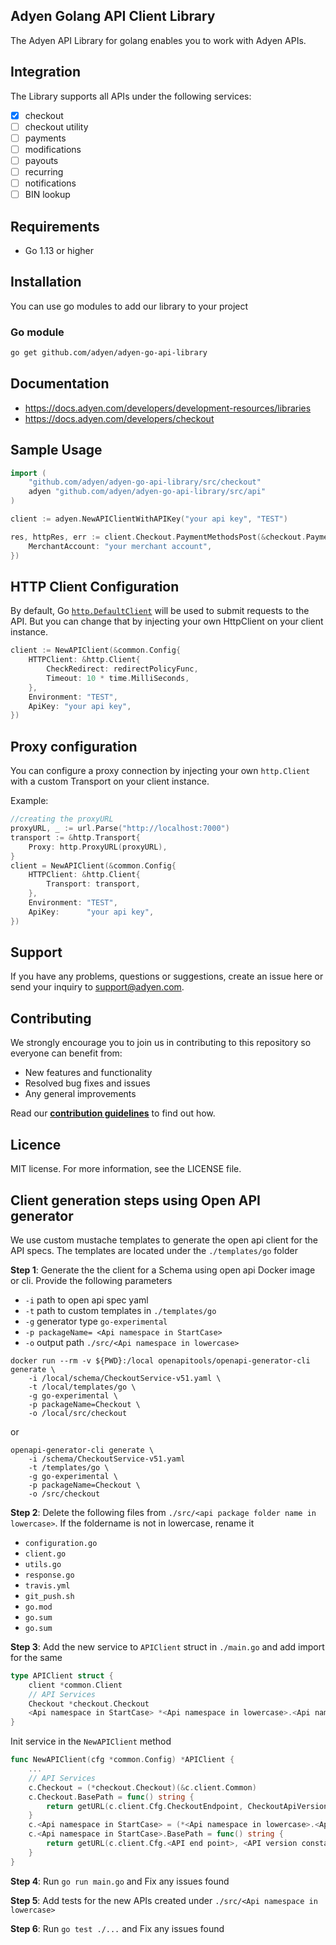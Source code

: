 ## Adyen Golang API Client Library

The Adyen API Library for golang enables you to work with Adyen APIs.

## Integration

The Library supports all APIs under the following services:

- [x] checkout
- [ ] checkout utility
- [ ] payments
- [ ] modifications
- [ ] payouts
- [ ] recurring
- [ ] notifications
- [ ] BIN lookup

## Requirements

- Go 1.13 or higher

## Installation

You can use go modules to add our library to your project

### Go module

```bash
go get github.com/adyen/adyen-go-api-library
```

## Documentation

- https://docs.adyen.com/developers/development-resources/libraries
- https://docs.adyen.com/developers/checkout

## Sample Usage

```go
import (
	"github.com/adyen/adyen-go-api-library/src/checkout"
	adyen "github.com/adyen/adyen-go-api-library/src/api"
)

client := adyen.NewAPIClientWithAPIKey("your api key", "TEST")

res, httpRes, err := client.Checkout.PaymentMethodsPost(&checkout.PaymentMethodsRequest{
    MerchantAccount: "your merchant account",
})
```

## HTTP Client Configuration

By default, Go [`http.DefaultClient`](https://golang.org/pkg/net/http/) will be used to submit requests to the API. But you can change that by injecting your own HttpClient on your client instance.

```go
client := NewAPIClient(&common.Config{
    HTTPClient: &http.Client{
        CheckRedirect: redirectPolicyFunc,
        Timeout: 10 * time.MilliSeconds,
    },
    Environment: "TEST",
    ApiKey: "your api key",
})
```

## Proxy configuration

You can configure a proxy connection by injecting your own `http.Client` with a custom Transport on your client instance.

Example:

```go
//creating the proxyURL
proxyURL, _ := url.Parse("http://localhost:7000")
transport := &http.Transport{
    Proxy: http.ProxyURL(proxyURL),
}
client = NewAPIClient(&common.Config{
    HTTPClient: &http.Client{
        Transport: transport,
    },
    Environment: "TEST",
    ApiKey:      "your api key",
})
```

## Support

If you have any problems, questions or suggestions, create an issue here or send your inquiry to support@adyen.com.

## Contributing

We strongly encourage you to join us in contributing to this repository so everyone can benefit from:

- New features and functionality
- Resolved bug fixes and issues
- Any general improvements

Read our [**contribution guidelines**](CONTRIBUTING.md) to find out how.

## Licence

MIT license. For more information, see the LICENSE file.

## Client generation steps using Open API generator

We use custom mustache templates to generate the open api client for the API specs. The templates are located under the `./templates/go` folder

**Step 1**: Generate the the client for a Schema using open api Docker image or cli. Provide the following parameters

- `-i` path to open api spec yaml
- `-t` path to custom templates in `./templates/go`
- `-g` generator type `go-experimental`
- `-p packageName= <Api namespace in StartCase>`
- `-o` output path `./src/<Api namespace in lowercase>`

```
docker run --rm -v ${PWD}:/local openapitools/openapi-generator-cli generate \
    -i /local/schema/CheckoutService-v51.yaml \
    -t /local/templates/go \
    -g go-experimental \
    -p packageName=Checkout \
    -o /local/src/checkout
```

or

```
openapi-generator-cli generate \
    -i /schema/CheckoutService-v51.yaml
    -t /templates/go \
    -g go-experimental \
    -p packageName=Checkout \
    -o /src/checkout
```

**Step 2**: Delete the following files from `./src/<api package folder name in lowercase>`. If the foldername is not in lowercase, rename it

- `configuration.go`
- `client.go`
- `utils.go`
- `response.go`
- `travis.yml`
- `git_push.sh`
- `go.mod`
- `go.sum`
- `go.sum`

**Step 3**: Add the new service to `APIClient` struct in `./main.go` and add import for the same

```go
type APIClient struct {
	client *common.Client
	// API Services
    Checkout *checkout.Checkout
    <Api namespace in StartCase> *<Api namespace in lowercase>.<Api namespace in StartCase>
}
```

Init service in the `NewAPIClient` method

```go
func NewAPIClient(cfg *common.Config) *APIClient {
    ...
    // API Services
	c.Checkout = (*checkout.Checkout)(&c.client.Common)
	c.Checkout.BasePath = func() string {
		return getURL(c.client.Cfg.CheckoutEndpoint, CheckoutApiVersion)
    }
    c.<Api namespace in StartCase> = (*<Api namespace in lowercase>.<Api namespace in StartCase>)(&c.client.Common)
    c.<Api namespace in StartCase>.BasePath = func() string {
		return getURL(c.client.Cfg.<API end point>, <API version constant>)
    }
}
```

**Step 4**: Run `go run main.go` and Fix any issues found

**Step 5**: Add tests for the new APIs created under `./src/<Api namespace in lowercase>`

**Step 6**: Run `go test ./...` and Fix any issues found
